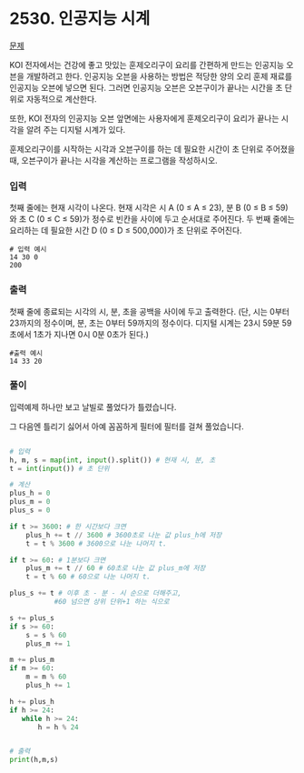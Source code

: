 # 2530. 인공지능 시계
[문제](https://www.acmicpc.net/problem/8958)

KOI 전자에서는 건강에 좋고 맛있는 훈제오리구이 요리를 간편하게 만드는 인공지능 오븐을 개발하려고 한다. 인공지능 오븐을 사용하는 방법은 적당한 양의 오리 훈제 재료를 인공지능 오븐에 넣으면 된다. 그러면 인공지능 오븐은 오븐구이가 끝나는 시간을 초 단위로 자동적으로 계산한다. 

또한, KOI 전자의 인공지능 오븐 앞면에는 사용자에게 훈제오리구이 요리가 끝나는 시각을 알려 주는 디지털 시계가 있다.  

훈제오리구이를 시작하는 시각과 오븐구이를 하는 데 필요한 시간이 초 단위로 주어졌을 때, 오븐구이가 끝나는 시각을 계산하는 프로그램을 작성하시오.

### 입력
첫째 줄에는 현재 시각이 나온다. 현재 시각은 시 A (0 ≤ A ≤ 23), 분 B (0 ≤ B ≤ 59)와 초 C (0 ≤ C ≤ 59)가 정수로 빈칸을 사이에 두고 순서대로 주어진다. 두 번째 줄에는 요리하는 데 필요한 시간 D (0 ≤ D ≤ 500,000)가 초 단위로 주어진다.

```
# 입력 예시
14 30 0
200
```



### 출력
첫째 줄에 종료되는 시각의 시, 분, 초을 공백을 사이에 두고 출력한다. (단, 시는 0부터 23까지의 정수이며, 분, 초는 0부터 59까지의 정수이다. 디지털 시계는 23시 59분 59초에서 1초가 지나면 0시 0분 0초가 된다.)

```
#출력 예시
14 33 20
```



### 풀이

입력예제 하나만 보고 날빌로 풀었다가 틀렸습니다.

그 다음엔 틀리기 싫어서 아예 꼼꼼하게 필터에 필터를 걸쳐 풀었습니다.

```python

# 입력
h, m, s = map(int, input().split()) # 현재 시, 분, 초
t = int(input()) # 초 단위

# 계산
plus_h = 0
plus_m = 0
plus_s = 0

if t >= 3600: # 한 시간보다 크면
    plus_h += t // 3600 # 3600초로 나눈 값 plus_h에 저장
    t = t % 3600 # 3600으로 나눈 나머지 t.

if t >= 60: # 1분보다 크면
    plus_m += t // 60 # 60초로 나눈 값 plus_m에 저장
    t = t % 60 # 60으로 나눈 나머지 t.

plus_s += t # 이후 초 - 분 - 시 순으로 더해주고, 
		   #60 넘으면 상위 단위+1 하는 식으로

s += plus_s
if s >= 60:
    s = s % 60
    plus_m += 1

m += plus_m
if m >= 60:
    m = m % 60
    plus_h += 1

h += plus_h
if h >= 24:
   while h >= 24:
       h = h % 24


# 출력
print(h,m,s)
```